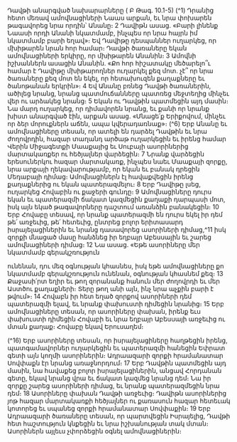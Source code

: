 
Դավթի անարգված նախարարները
( Բ Թագ. 10.1-5)
(^1) Դրանից հետո մեռավ ամովնացիների Նաաս արքան, եւ նրա փոխարեն թագավորեց նրա որդին՝ Անանը։ 2 Դավիթն
ասաց. «Բարի լինենք Նաասի որդի Անանի նկատմամբ, ինչպես որ նրա հայրն իմ նկատմամբ բարի եղավ»։ Եվ Դավիթը
դեսպաններ ուղարկեց, որ մխիթարեն նրան հոր համար։ Դավթի ծառաները եկան ամովնացիների երկիրը, որ
մխիթարեն Անանին։ 3 Ամովնի իշխաններն ասացին Անանին. «Քո հոր հիշատակը մեծարելո՞ւ համար է Դավիթը
մխիթարողներ ուղարկել քեզ մոտ. չէ՞ որ նրա ծառաները քեզ մոտ են եկել, որ հետախուզեն քաղաքները եւ ծանոթանան
երկրին»։ 4 Եվ Անանը բռնեց Դավթի ծառաներին, ածիլեց նրանց, նրանց պատմուճանները պատռեց մեջտեղից մինչեւ
վեր ու արձակեց նրանց։ 5 Եկան ու Դավթին պատմեցին այդ մասին։ Նա մարդ ուղարկեց, որ դիմավորեն նրանց, եւ քանի
որ նրանք խիստ անարգված էին, արքան ասաց. «Մնացե՛ք Երիքովում, մինչեւ որ ձեր մորուքներն աճեն, ապա
կվերադառնաք»։
(^6) Երբ Անանը եւ ամովնացիները տեսան, որ ատելի են դարձել Դավթին եւ նրա ժողովրդին, հազար տաղանդ արծաթ
ուղարկեցին եւ իրենց համար Վերին Միջագետքի Մաաքայից եւ Սուբայի ասորիներից մարտակառքեր ու հեծյալներ
վարձեցին։ 7 Նրանք վարձեցին երեսուներկու հազար մարտակառք, ինչպես նաեւ Մաաքայի զորքը, նրա արքայի
ղեկավարությամբ, որ եկան եւ բանակ դրեցին Մեդաբայի դիմաց։ Ամովնացիներն էլ հավաքվեցին իրենց քաղաքներից
ու եկան պատերազմելու։ 8 Երբ Դավիթը լսեց, ուղարկեց Հովաբին ու քաջերի գունդը։ 9 Ամովնացիները դուրս եկան եւ
պատերազմի ճակատ կազմեցին քաղաքի դարպասի մոտ, իսկ այն եկած թագավորները դաշտում առանձին
բանակեցին։ 10 Երբ Հովաբը տեսավ, որ նրանք պատերազմի են դուրս եկել իր դեմ թե՛ առջեւից, թե՛ հետեւից, ընտրեց
բոլոր երիտասարդ իսրայելացիներին եւ նրանց դասավորեց ասորիների դիմաց,^11 իսկ զորքի մնացած մասը հանձնեց իր
եղբայր Աբեսսային եւ շարեց ամովնացիների դիմաց։ 12 Նա ասաց. «Եթե ասորիները մեր նկատմամբ գերակշռություն


ունենան, դու մեզ օգնության կհասնես, իսկ եթե ամովնացիները քո նկատմամբ գերակշռություն ունենան, օգնության
կհասնեմ քեզ։ 13 Քաջասի՛րտ եղիր եւ թող զորանանք հանուն մեր ժողովրդի եւ մեր Աստծու քաղաքների։ Տերը թող անի
այն, ինչ նրա աչքին բարի է թվում»։ 14 Հովաբն իր հետ եղած զորքով ասորիների դեմ պատերազմի ելավ, եւ նրանք
փախուստի դիմեցին նրանից։ 15 Երբ ամովնացիները տեսան, որ ասորիները փախան, իրենք եւս փախուստի դիմեցին
Հովաբի եւ նրա եղբայր Աբեսսայի առջեւից ու մտան քաղաք։ Հովաբը եկավ Երուսաղեմ։

(^16) Երբ ասորիները տեսան, որ իսրայելացիները հաղթեցին իրենց, պատգամավորներ ուղարկեցին եւ պատերազմի
հանեցին Եփրատ գետի այն կողմի ասորիներին։ Ադրաազարի զորքի հրամանատար Սովփաքն էր նրանց
առաջնորդում։ 17 Երբ Դավթին պատմեցին այդ մասին, նա հավաքեց բոլոր իսրայելացիներին, անցավ Հորդանան գետը,
եկավ նրանց վրա եւ ճակատ կազմեց նրանց դեմ։ Նա իր զորքը շարեց ասորիների դիմաց, եւ նրանք պատերազմեցին նրա
դեմ։ 18 Ասորիները փախան Դավթի առջեւից։ Դավիթն ասորիներից յոթ հազար մարտակառքի հեծյալներ ու քառասուն
հազար հետեւակ կոտորեց եւ սպանեց զորքի հրամանատար Սովփաքին։ 19 Երբ Ադրաազարի ծառաները տեսան, որ
պարտվեցին Իսրայելից, Դավթի հետ հաշտություն կնքեցին եւ նրա իշխանության տակ մտան։ Ասորիներն այլեւս
չփորձեցին օգնել ամովնացիներին։
